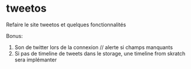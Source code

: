 # tweetos
 Refaire le site tweetos et quelques fonctionnalités 

Bonus: 
  1) Son de twitter lors de la connexion // alerte si champs manquants
  2) Si pas de timeline de tweets dans le storage, une timeline from skratch sera implémanter
   